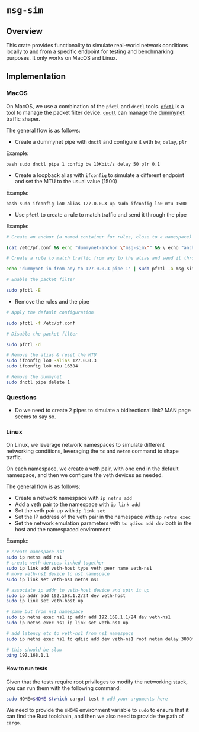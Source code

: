 # `msg-sim`

## Overview

This crate provides functionality to simulate real-world network conditions
locally to and from a specific endpoint for testing and benchmarking purposes.
It only works on MacOS and Linux.

## Implementation

### MacOS

On MacOS, we use a combination of the `pfctl` and `dnctl` tools.
[`pfctl`](https://man.freebsd.org/cgi/man.cgi?query=pfctl&apropos=0&sektion=8&manpath=FreeBSD+14.0-RELEASE+and+Ports&arch=default&format=html)
is a tool to manage the packet filter device.
[`dnctl`](https://man.freebsd.org/cgi/man.cgi?query=dnctl&sektion=8&format=html)
can manage the
[dummynet](http://info.iet.unipi.it/~luigi/papers/20100304-ccr.pdf) traffic
shaper.

The general flow is as follows:

- Create a dummynet pipe with `dnctl` and configure it with `bw`, `delay`,
  `plr`

Example:

`bash sudo dnctl pipe 1 config bw 10Kbit/s delay 50 plr 0.1 `

- Create a loopback alias with `ifconfig` to simulate a different endpoint and
  set the MTU to the usual value (1500)

Example:

`bash sudo ifconfig lo0 alias 127.0.0.3 up sudo ifconfig lo0 mtu 1500 `

- Use `pfctl` to create a rule to match traffic and send it through the pipe

Example:

```bash
# Create an anchor (a named container for rules, close to a namespace)

(cat /etc/pf.conf && echo "dummynet-anchor \"msg-sim\"" && \ echo "anchor \"msg-sim\"") | sudo pfctl -f -

# Create a rule to match traffic from any to the alias and send it through the

echo 'dummynet in from any to 127.0.0.3 pipe 1' | sudo pfctl -a msg-sim -f -

# Enable the packet filter

sudo pfctl -E
```

- Remove the rules and the pipe

```bash
# Apply the default configuration

sudo pfctl -f /etc/pf.conf

# Disable the packet filter

sudo pfctl -d

# Remove the alias & reset the MTU
sudo ifconfig lo0 -alias 127.0.0.3
sudo ifconfig lo0 mtu 16384

# Remove the dummynet
sudo dnctl pipe delete 1
```

### Questions

- Do we need to create 2 pipes to simulate a bidirectional link? MAN page seems
  to say so.

### Linux

On Linux, we leverage network namespaces to simulate different networking
conditions, leveraging the `tc` and `netem` command to shape traffic.

On each namespace, we create a veth pair, with one end in the default namespace,
and then we configure the veth devices as needed.

The general flow is as follows:

- Create a network namespace with `ip netns add`
- Add a veth pair to the namespace with `ip link add`
- Set the veth pair up with `ip link set`
- Set the IP address of the veth pair in the namespace with `ip netns exec`
- Set the network emulation parameters with `tc qdisc add dev` both in the host and
  the namespaced environment

Example:

```bash
# create namespace ns1
sudo ip netns add ns1
# create veth devices linked together
sudo ip link add veth-host type veth peer name veth-ns1
# move veth-ns1 device to ns1 namespace
sudo ip link set veth-ns1 netns ns1

# associate ip addr to veth-host device and spin it up
sudo ip addr add 192.168.1.2/24 dev veth-host
sudo ip link set veth-host up

# same but from ns1 namespace
sudo ip netns exec ns1 ip addr add 192.168.1.1/24 dev veth-ns1
sudo ip netns exec ns1 ip link set veth-ns1 up

# add latency etc to veth-ns1 from ns1 namespace
sudo ip netns exec ns1 tc qdisc add dev veth-ns1 root netem delay 3000ms loss 50%

# this should be slow
ping 192.168.1.1
```

#### How to run tests

Given that the tests require root privileges to modify the networking stack,
you can run them with the following command:

```bash
sudo HOME=$HOME $(which cargo) test # add your arguments here
```

We need to provide the `$HOME` environment variable to `sudo` to ensure that
it can find the Rust toolchain, and then we also need to provide the path of `cargo`.
